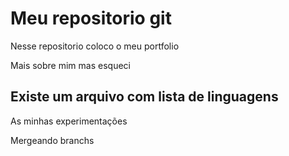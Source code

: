 # Meu repositorio git

Nesse repositorio coloco o meu portfolio

Mais sobre mim 
mas esqueci

## Existe um arquivo com lista de linguagens

As minhas experimentações

Mergeando branchs


